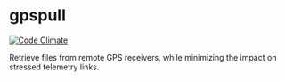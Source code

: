 # gpspull

[![Code Climate](https://codeclimate.com/github/tparker-usgs/gpspull/badges/gpa.svg)](https://codeclimate.com/github/tparker-usgs/gpspull)

Retrieve files from remote GPS receivers, while minimizing the impact on stressed telemetry links.
